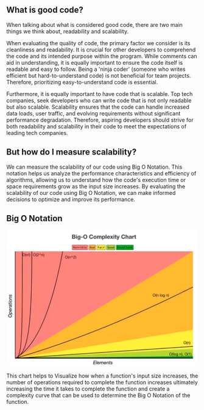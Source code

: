 ## What is good code?

When talking about what is considered good code, there are two main things we think about, readability and scalability.

When evaluating the quality of code, the primary factor we consider is its cleanliness and readability. It is crucial for other developers to comprehend the code and its intended purpose within the program. While comments can aid in understanding, it is equally important to ensure the code itself is readable and easy to follow. Being a 'ninja coder' (someone who writes efficient but hard-to-understand code) is not beneficial for team projects. Therefore, prioritizing easy-to-understand code is essential.

Furthermore, it is equally important to have code that is scalable. Top tech companies, seek developers who can write code that is not only readable but also scalable. Scalability ensures that the code can handle increased data loads, user traffic, and evolving requirements without significant performance degradation. Therefore, aspiring developers should strive for both readability and scalability in their code to meet the expectations of leading tech companies.

## But how do I measure scalability?

We can measure the scalability of our code using Big O Notation. This notation helps us analyze the performance characteristics and efficiency of algorithms, allowing us to understand how the code's execution time or space requirements grow as the input size increases. By evaluating the scalability of our code using Big O Notation, we can make informed decisions to optimize and improve its performance.

## Big O Notation

![Big O Notation Chart](.github/note_images/big-o-notation.png)

This chart helps to Visualize how when a function's input size increases, the number of operations required to complete the function increases ultimately increasing the time it takes to complete the function and create a complexity curve that can be used to determine the Big O Notation of the function.
